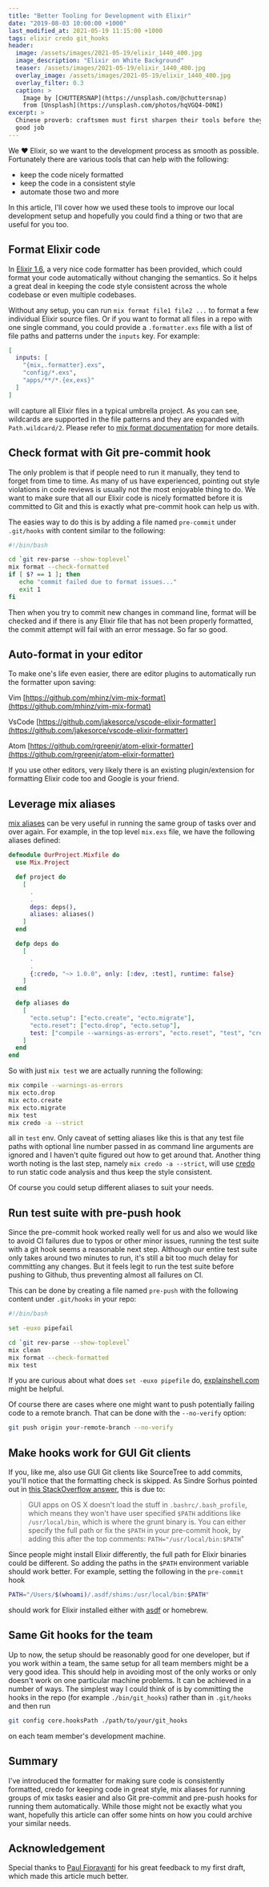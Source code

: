 ```yaml
---
title: "Better Tooling for Development with Elixir"
date: "2019-08-03 10:00:00 +1000"
last_modified_at: 2021-05-19 11:15:00 +1000
tags: elixir credo git_hooks
header:
  image: /assets/images/2021-05-19/elixir_1440_400.jpg
  image_description: "Elixir on White Background"
  teaser: /assets/images/2021-05-19/elixir_1440_400.jpg
  overlay_image: /assets/images/2021-05-19/elixir_1440_400.jpg
  overlay_filter: 0.3
  caption: >
    Image by [CHUTTERSNAP](https://unsplash.com/@chuttersnap)
    from [Unsplash](https://unsplash.com/photos/hqVGQ4-D0NI)
excerpt: >
  Chinese proverb: craftsmen must first sharpen their tools before they can do a
  good job
---
```


We ❤️ Elixir, so we want to the development process as smooth as possible.
Fortunately there are various tools that can help with the following:

* keep the code nicely formatted
* keep the code in a consistent style
* automate those two and more

In this article, I'll cover how we used these tools to improve our local
development setup and hopefully you could find a thing or two that are useful
for you too.

## Format Elixir code

In [Elixir 1.6], a very nice code formatter has been provided, which could
format your code automatically without changing the semantics. So it helps a
great deal in keeping the code style consistent across the whole codebase or
even multiple codebases.

Without any setup, you can run `mix format file1 file2 ...` to format a few
individual Elixir source files. Or if you want to format all files in a repo
with one single command, you could provide a `.formatter.exs` file with a list
of file paths and patterns under the `inputs` key. For example:

```elixir
[
  inputs: [
    "{mix,.formatter}.exs",
    "config/*.exs",
    "apps/**/*.{ex,exs}"
  ]
]
```

will capture all Elixir files in a typical umbrella project. As you can see,
wildcards are supported in the file patterns and they are expanded with
`Path.wildcard/2`. Please refer to [mix format documentation] for more details.

## Check format with Git pre-commit hook

The only problem is that if people need to run it manually, they tend to forget
from time to time. As many of us have experienced, pointing out style violations
in code reviews is usually not the most enjoyable thing to do. We want to make
sure that all our Elixir code is nicely formatted before it is committed to Git
and this is exactly what pre-commit hook can help us with.

The easies way to do this is by adding a file named `pre-commit` under
`.git/hooks` with content similar to the following:

```bash
#!/bin/bash

cd `git rev-parse --show-toplevel`
mix format --check-formatted
if [ $? == 1 ]; then
   echo "commit failed due to format issues..."
   exit 1
fi
```

Then when you try to commit new changes in command line, format will be checked
and if there is any Elixir file that has not been properly formatted, the commit
attempt will fail with an error message. So far so good.

## Auto-format in your editor

To make one's life even easier, there are editor plugins to automatically run
the formatter upon saving:

Vim [https://github.com/mhinz/vim-mix-format](https://github.com/mhinz/vim-mix-format)

VsCode [https://github.com/jakesorce/vscode-elixir-formatter](https://github.com/jakesorce/vscode-elixir-formatter)

Atom [https://github.com/rgreenjr/atom-elixir-formatter](https://github.com/rgreenjr/atom-elixir-formatter)

If you use other editors, very likely there is an existing plugin/extension for
formatting Elixir code too and Google is your friend.

## Leverage mix aliases

[mix aliases] can be very useful in running the same group of tasks over and
over again. For example, in the top level `mix.exs` file, we have the following
aliases defined:

```elixir
defmodule OurProject.Mixfile do
  use Mix.Project

  def project do
    [
      .
      .
      deps: deps(),
      aliases: aliases()
    ]
  end

  defp deps do
    [
      .
      .
      {:credo, "~> 1.0.0", only: [:dev, :test], runtime: false}
    ]
  end

  defp aliases do
    [
      "ecto.setup": ["ecto.create", "ecto.migrate"],
      "ecto.reset": ["ecto.drop", "ecto.setup"],
      test: ["compile --warnings-as-errors", "ecto.reset", "test", "credo -a --strict"]
    ]
  end
end
```

So with just `mix test` we are actually running the following:

```bash
mix compile --warnings-as-errors
mix ecto.drop
mix ecto.create
mix ecto.migrate
mix test
mix credo -a --strict
```

all in `test` env. Only caveat of setting aliases like this is that any test
file paths with optional line number passed in as command line arguments are
ignored and I haven't quite figured out how to get around that. Another thing
worth noting is the last step, namely `mix credo -a --strict`, will use [credo]
to run static code analysis and thus keep the style consistent.

Of course you could setup different aliases to suit your needs.

## Run test suite with pre-push hook

Since the pre-commit hook worked really well for us and also we would like to
avoid CI failures due to typos or other minor issues, running the test suite
with a git hook seems a reasonable next step. Although our entire test suite
only takes around two minutes to run, it's still a bit too much delay for
committing any changes. But it feels legit to run the test suite before pushing
to Github, thus preventing almost all failures on CI.

This can be done by creating a file named `pre-push` with the following content
under `.git/hooks` in your repo:

```bash
#!/bin/bash

set -euxo pipefail

cd `git rev-parse --show-toplevel`
mix clean
mix format --check-formatted
mix test
```

If you are curious about what does `set -euxo pipefile` do, [explainshell.com]
might be helpful.

Of course there are cases where one might want to push potentially failing code
to a remote branch. That can be done with the `--no-verify` option:

```bash
git push origin your-remote-branch --no-verify
```

## Make hooks work for GUI Git clients

If you, like me, also use GUI Git clients like SourceTree to add commits, you'll
notice that the formatting check is skipped. As Sindre Sorhus pointed out in
[this StackOverflow answer], this is due to:

> GUI apps on OS X doesn't load the stuff in `.bashrc/.bash_profile`, which
> means they won't have user specified `$PATH` additions like `/usr/local/bin`,
> which is where the grunt binary is. You can either specify the full path or
> fix the `$PATH` in your pre-commit hook, by adding this after the top
> comments: `PATH="/usr/local/bin:$PATH`"

Since people might install Elixir differently, the full path for Elixir binaries
could be different. So adding the paths in the `$PATH` environment variable
should work better. For example, setting the following in the `pre-commit` hook

```bash
PATH="/Users/$(whoami)/.asdf/shims:/usr/local/bin:$PATH"
```

should work for Elixir installed either with [asdf] or homebrew.

## Same Git hooks for the team

Up to now, the setup should be reasonably good for one developer, but if you
work within a team, the same setup for all team members might be a very good
idea. This should help in avoiding most of the only works or only doesn't work
on one particular machine problems. It can be achieved in a number of ways. The
simplest way I could think of is by committing the hooks in the repo (for
example `./bin/git_hooks`) rather than in `.git/hooks` and then run

```bash
git config core.hooksPath ./path/to/your/git_hooks
```

on each team member's development machine.

## Summary

I've introduced the formatter for making sure code is consistently formatted,
credo for keeping code in great style, mix aliases for running groups of mix
tasks easier and also Git pre-commit and pre-push hooks for running them
automatically. While those might not be exactly what you want, hopefully this
article can offer some hints on how you could archive your similar needs.

## Acknowledgement

Special thanks to [Paul Fioravanti] for his great feedback to my first draft,
which made this article much better.

[Elixir 1.6]: https://elixir-lang.org/blog/2018/01/17/elixir-v1-6-0-released/
[Paul Fioravanti]: https://twitter.com/paulfioravanti
[asdf]: https://github.com/asdf-vm/asdf
[credo]: https://github.com/rrrene/credo
[explainshell.com]: https://explainshell.com/explain?cmd=set+-euxo+pipefail
[mix aliases]: https://hexdocs.pm/mix/Mix.html#module-aliases
[mix format documentation]: https://hexdocs.pm/mix/master/Mix.Tasks.Format.html
[this StackOverflow answer]: https://stackoverflow.com/a/17557522/1228752
